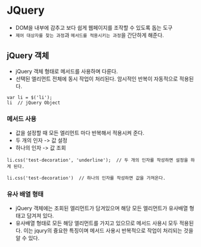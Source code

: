 # JQuery
* DOM을 내부에 감추고 보다 쉽게 웹페이지를 조작할 수 있도록 돕는 도구
* `제어 대상자를 찾는 과정`과 `메서드를 적용시키는 과정`을 간단하게 해준다.

## jQuery 객체
* jQuery 객체 형태로 메서드를 사용하며 다룬다.
* 선택된 엘리먼트 전체에 동시 작업이 처리된다. 암시적인 반복이 자동적으로 적용된다.
~~~
var li = $('li');
li  // jQuery Object
~~~

### 메서드 사용
* 값을 설정할 때 모든 엘리먼트 마다 반복해서 적용시켜 준다.
* 두 개의 인자 -> 값 설정
* 하나의 인자 -> 값 조회
~~~
li.css('test-decoration', 'underline');  // 두 개의 인자를 작성하면 설정을 하게 된다.

li.css('test-decoration')  // 하나의 인자를 작성하면 값을 가져온다. 
~~~

### 유사 배열 형태
* jQuery 객체에는 조회된 엘리먼트가 담겨있으며 해당 모든 엘리먼트가 유사배열 형태고 담겨져 있다.
* 유사배열 형태로 모든 해당 엘리먼트를 가지고 있으므로 메서드 사용시 모두 적용된다. 이는 jqury의 즁요한 특징이며 메서드 사용시 반복적으로 작업이 처리되는 것을 알 수 있다.

